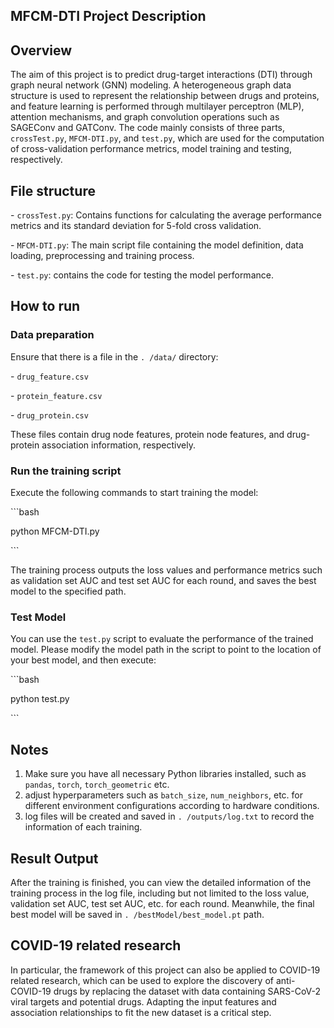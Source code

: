 ## MFCM-DTI Project Description



## Overview 

The aim of this project is to predict drug-target interactions (DTI) through graph neural network (GNN) modeling. A heterogeneous graph data structure is used to represent the relationship between drugs and proteins, and feature learning is performed through multilayer perceptron (MLP), attention mechanisms, and graph convolution operations such as SAGEConv and GATConv. The code mainly consists of three parts, `crossTest.py`, `MFCM-DTI.py`, and `test.py`, which are used for the computation of cross-validation performance metrics, model training and testing, respectively.



## File structure

\- `crossTest.py`: Contains functions for calculating the average performance metrics and its standard deviation for 5-fold cross validation.

\- `MFCM-DTI.py`: The main script file containing the model definition, data loading, preprocessing and training process.

\- `test.py`: contains the code for testing the model performance.



## How to run



### Data preparation 

Ensure that there is a file in the `. /data/` directory:

\- `drug_feature.csv`

\- `protein_feature.csv`

\- `drug_protein.csv`



These files contain drug node features, protein node features, and drug-protein association information, respectively.



### Run the training script 

Execute the following commands to start training the model: 

\```bash 

python MFCM-DTI.py 

\``` 

The training process outputs the loss values and performance metrics such as validation set AUC and test set AUC for each round, and saves the best model to the specified path.



### Test Model 

You can use the `test.py` script to evaluate the performance of the trained model. Please modify the model path in the script to point to the location of your best model, and then execute: 

\```bash 

python test.py 

\```



## Notes

1. Make sure you have all necessary Python libraries installed, such as `pandas`, `torch`, `torch_geometric` etc.
2. adjust hyperparameters such as `batch_size`, `num_neighbors`, etc. for different environment configurations according to hardware conditions.
3. log files will be created and saved in `. /outputs/log.txt` to record the information of each training.



## Result Output 

After the training is finished, you can view the detailed information of the training process in the log file, including but not limited to the loss value, validation set AUC, test set AUC, etc. for each round. Meanwhile, the final best model will be saved in `. /bestModel/best_model.pt` path. 



## COVID-19 related research 

In particular, the framework of this project can also be applied to COVID-19 related research, which can be used to explore the discovery of anti-COVID-19 drugs by replacing the dataset with data containing SARS-CoV-2 viral targets and potential drugs. Adapting the input features and association relationships to fit the new dataset is a critical step.